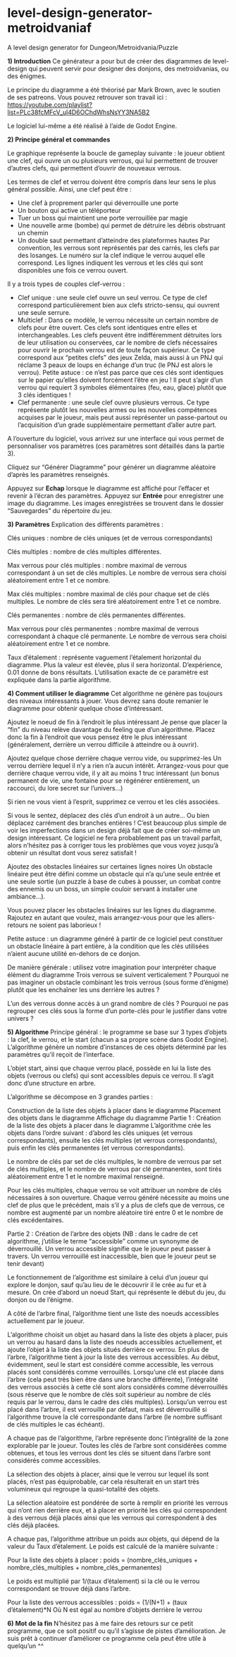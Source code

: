 # level-design-generator-metroidvaniaf
A level design generator for Dungeon/Metroidvania/Puzzle


**1) Introduction**
Ce générateur a pour but de créer des diagrammes de level-design qui peuvent servir pour designer des donjons, des metroidvanias, ou des énigmes.

Le principe du diagramme a été théorisé par Mark Brown, avec le soutien de ses patreons. Vous pouvez retrouver son travail ici : https://youtube.com/playlist?list=PLc38fcMFcV_ul4D6OChdWhsNsYY3NA5B2

Le logiciel lui-même a été réalisé à l’aide de Godot Engine.

**2) Principe général et commandes**

Le graphique représente la boucle de gameplay suivante : le joueur obtient une clef, qui ouvre un ou plusieurs verrous, qui lui permettent de trouver d’autres clefs, qui permettent d’ouvrir de nouveaux verrous.

Les termes de clef et verrou doivent être compris dans leur sens le plus général possible. Ainsi, une clef peut être :
- Une clef à proprement parler qui déverrouille une porte
- Un bouton qui active un téléporteur
- Tuer un boss qui maintient une porte verrouillée par magie
- Une nouvelle arme (bombe) qui permet de détruire les débris obstruant un chemin
- Un double saut permettant d’atteindre des plateformes hautes
Par convention, les verrous sont représentés par des carrés, les clefs par des losanges. Le numéro sur la clef indique le verrou auquel elle correspond. Les lignes indiquent les verrous et les clés qui sont disponibles une fois ce verrou ouvert.

Il y a trois types de couples clef-verrou :

- Clef unique : une seule clef ouvre un seul verrou. Ce type de clef correspond particulièrement bien aux clefs stricto-sensu, qui ouvrent une seule serrure.
- Multiclef : Dans ce modèle, le verrou nécessite un certain nombre de clefs pour être ouvert. Ces clefs sont identiques entre elles et interchangeables. Les clefs peuvent être indifféremment détruites lors de leur utilisation ou conservées, car le nombre de clefs nécessaires pour ouvrir le prochain verrou est de toute façon supérieur. Ce type correspond aux “petites clefs” des jeux Zelda, mais aussi à un PNJ qui réclame 3 peaux de loups en échange d’un truc (le PNJ est alors le verrou).
Petite astuce : ce n’est pas parce que ces clés sont identiques sur le papier qu’elles doivent forcément l’être en jeu ! Il peut s’agir d’un verrou qui requiert 3 symboles élémentaires (feu, eau, glace) plutôt que 3 clés identiques !
- Clef permanente : une seule clef ouvre plusieurs verrous. Ce type représente plutôt les nouvelles armes ou les nouvelles compétences acquises par le joueur, mais peut aussi représenter un passe-partout ou l’acquisition d’un grade supplémentaire permettant d’aller autre part.

A l’ouverture du logiciel, vous arrivez sur une interface qui vous permet de personnaliser vos paramètres (ces paramètres sont détaillés dans la partie 3).

Cliquez sur “Générer Diagramme” pour générer un diagramme aléatoire d’après les paramètres renseignés.

Appuyez sur **Echap** lorsque le diagramme est affiché pour l’effacer et revenir à l’écran des paramètres. Appuyez sur **Entrée** pour enregistrer une image du diagramme. Les images enregistrées se trouvent dans le dossier “Sauvegardes” du répertoire du jeu.

**3) Paramètres**
Explication des différents paramètres :

Clés uniques : nombre de clés uniques (et de verrous correspondants)

Clés multiples : nombre de clés multiples différentes.

Max verrous pour clés multiples : nombre maximal de verrous correspondant à un set de clés multiples. Le nombre de verrous sera choisi aléatoirement entre 1 et ce nombre.

Max clés multiples : nombre maximal de clés pour chaque set de clés multiples. Le nombre de clés sera tiré aléatoirement entre 1 et ce nombre.

Clés permanentes : nombre de clés permanentes différentes.

Max verrous pour clés permanentes : nombre maximal de verrous correspondant à chaque clé permanente. Le nombre de verrous sera choisi aléatoirement entre 1 et ce nombre.

Taux d’étalement : représente vaguement l’étalement horizontal du diagramme. Plus la valeur est élevée, plus il sera horizontal. D’expérience, 0.01 donne de bons résultats. L’utilisation exacte de ce paramètre est expliquée dans la partie algorithme.

**4) Comment utiliser le diagramme**
Cet algorithme ne génère pas toujours des niveaux intéressants à jouer. Vous devrez sans doute remanier le diagramme pour obtenir quelque chose d’intéressant.

Ajoutez le noeud de fin à l’endroit le plus intéressant
Je pense que placer la “fin” du niveau relève davantage du feeling que d’un algorithme. Placez donc la fin à l’endroit que vous pensez être le plus intéressant (généralement, derrière un verrou difficile à atteindre ou à ouvrir).

Ajoutez quelque chose derrière chaque verrou vide, ou supprimez-les
Un verrou derrière lequel il n’y a rien n’a aucun intérêt. Arrangez-vous pour que derrière chaque verrou vide, il y ait au moins 1 truc intéressant (un bonus permanent de vie, une fontaine pour se régénérer entièrement, un raccourci, du lore secret sur l’univers…)

Si rien ne vous vient à l’esprit, supprimez ce verrou et les clés associées.

Si vous le sentez, déplacez des clés d’un endroit à un autre… Ou bien déplacez carrément des branches entières !
C’est beaucoup plus simple de voir les imperfections dans un design déjà fait que de créer soi-même un design intéressant. Ce logiciel ne fera probablement pas un travail parfait, alors n’hésitez pas à corriger tous les problèmes que vous voyez jusqu’à obtenir un résultat dont vous serez satisfait !

Ajoutez des obstacles linéaires sur certaines lignes noires
Un obstacle linéaire peut être défini comme un obstacle qui n’a qu’une seule entrée et une seule sortie (un puzzle à base de cubes à pousser, un combat contre des ennemis ou un boss, un simple couloir servant à installer une ambiance…).

Vous pouvez placer les obstacles linéaires sur les lignes du diagramme. Rajoutez en autant que voulez, mais arrangez-vous pour que les allers-retours ne soient pas laborieux !

Petite astuce : un diagramme généré à partir de ce logiciel peut constituer un obstacle linéaire à part entière, à la condition que les clés utilisées n’aient aucune utilité en-dehors de ce donjon.

De manière générale : utilisez votre imagination pour interpréter chaque élément du diagramme
Trois verrous se suivent verticalement ? Pourquoi ne pas imaginer un obstacle combinant les trois verrous (sous forme d’énigme) plutôt que les enchaîner les uns derrière les autres ?

L’un des verrous donne accès à un grand nombre de clés ? Pourquoi ne pas regrouper ces clés sous la forme d’un porte-clés pour le justifier dans votre univers ?

**5) Algorithme**
Principe général : le programme se base sur 3 types d’objets : la clef, le verrou, et le start (chacun a sa propre scène dans Godot Engine). L’algorithme génère un nombre d’instances de ces objets déterminé par les paramètres qu’il reçoit de l’interface.

L’objet start, ainsi que chaque verrou placé, possède en lui la liste des objets (verrous ou clefs) qui sont accessibles depuis ce verrou. Il s’agit donc d’une structure en arbre.

L’algorithme se décompose en 3 grandes parties :

Construction de la liste des objets à placer dans le diagramme
Placement des objets dans le diagramme
Affichage du diagramme
Partie 1 : Création de la liste des objets à placer dans le diagramme
L’algorithme crée les objets dans l’ordre suivant : d’abord les clés uniques (et verrous correspondants), ensuite les clés multiples (et verrous correspondants), puis enfin les clés permanentes (et verrous correspondants).

Le nombre de clés par set de clés multiples, le nombre de verrous par set de clés multiples, et le nombre de verrous par clé permanentes, sont tirés aléatoirement entre 1 et le nombre maximal renseigné.

Pour les clés multiples, chaque verrou se voit attribuer un nombre de clés nécessaires à son ouverture. Chaque verrou généré nécessite au moins une clef de plus que le précédent, mais s’il y a plus de clefs que de verrous, ce nombre est augmenté par un nombre aléatoire tiré entre 0 et le nombre de clés excédentaires.

Partie 2 : Création de l’arbre des objets
(NB : dans le cadre de cet algorithme, j’utilise le terme “accessible” comme un synonyme de déverrouillé. Un verrou accessible signifie que le joueur peut passer à travers. Un verrou verrouillé est inaccessible, bien que le joueur peut se tenir devant)

Le fonctionnement de l’algorithme est similaire à celui d’un joueur qui explore le donjon, sauf qu’au lieu de le découvrir il le crée au fur et à mesure. On crée d’abord un noeud Start, qui représente le début du jeu, du donjon ou de l’énigme.

A côté de l’arbre final, l’algorithme tient une liste des noeuds accessibles actuellement par le joueur.

L’algorithme choisit un objet au hasard dans la liste des objets à placer, puis un verrou au hasard dans la liste des noeuds accessibles actuellement, et ajoute l’objet à la liste des objets situés derrière ce verrou. En plus de l’arbre, l’algorithme tient à jour la liste des verrous accessibles. Au début, évidemment, seul le start est considéré comme accessible, les verrous placés sont considérés comme verrouillés. Lorsqu’une clé est placée dans l’arbre (cela peut très bien être dans une branche différente), l’intégralité des verrous associés à cette clé sont alors considérés comme déverrouillés (sous réserve que le nombre de clés soit supérieur au nombre de clés requis par le verrou, dans le cadre des clés multiples). Lorsqu’un verrou est placé dans l’arbre, il est verrouillé par défaut, mais est déverrouillé si l’algorithme trouve la clé correspondante dans l’arbre (le nombre suffisant de clés multiples le cas échéant).

A chaque pas de l’algorithme, l’arbre représente donc l’intégralité de la zone explorable par le joueur. Toutes les clés de l’arbre sont considérées comme obtenues, et tous les verrous dont les clés se situent dans l’arbre sont considérés comme accessibles.

La sélection des objets à placer, ainsi que le verrou sur lequel ils sont placés, n’est pas équiprobable, car cela résulterait en un start très volumineux qui regroupe la quasi-totalité des objets.

La sélection aléatoire est pondérée de sorte à remplir en priorité les verrous qui n’ont rien derrière eux, et à placer en priorité les clés qui correspondent à des verrous déjà placés ainsi que les verrous qui correspondent à des clés déjà placées.

A chaque pas, l’algorithme attribue un poids aux objets, qui dépend de la valeur du Taux d’étalement. Le poids est calculé de la manière suivante :

Pour la liste des objets à placer :
poids = (nombre_clés_uniques + nombre_clés_multiples + nombre_clés_permanentes)

Le poids est multiplié par 1/(taux d’étalement) si la clé ou le verrou correspondant se trouve déjà dans l’arbre.

Pour la liste des verrous accessibles :
poids = (1/(N+1) + (taux d’étalement)*N
Où N est égal au nombre d’objets derrière le verrou

**6) Mot de la fin**
N’hésitez pas à me faire des retours sur ce petit programme, que ce soit positif ou qu’il s’agisse de pistes d’amélioration. Je suis prêt à continuer d’améliorer ce programme cela peut être utile à quelqu’un ^^
